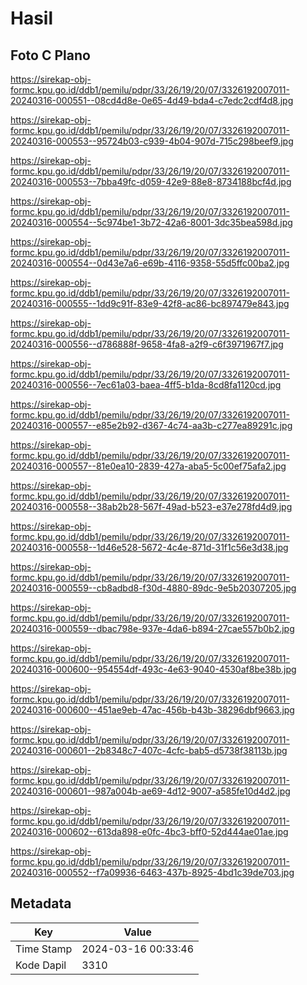 # Hasil

## Foto C Plano

https://sirekap-obj-formc.kpu.go.id/ddb1/pemilu/pdpr/33/26/19/20/07/3326192007011-20240316-000551--08cd4d8e-0e65-4d49-bda4-c7edc2cdf4d8.jpg

https://sirekap-obj-formc.kpu.go.id/ddb1/pemilu/pdpr/33/26/19/20/07/3326192007011-20240316-000553--95724b03-c939-4b04-907d-715c298beef9.jpg

https://sirekap-obj-formc.kpu.go.id/ddb1/pemilu/pdpr/33/26/19/20/07/3326192007011-20240316-000553--7bba49fc-d059-42e9-88e8-8734188bcf4d.jpg

https://sirekap-obj-formc.kpu.go.id/ddb1/pemilu/pdpr/33/26/19/20/07/3326192007011-20240316-000554--5c974be1-3b72-42a6-8001-3dc35bea598d.jpg

https://sirekap-obj-formc.kpu.go.id/ddb1/pemilu/pdpr/33/26/19/20/07/3326192007011-20240316-000554--0d43e7a6-e69b-4116-9358-55d5ffc00ba2.jpg

https://sirekap-obj-formc.kpu.go.id/ddb1/pemilu/pdpr/33/26/19/20/07/3326192007011-20240316-000555--1dd9c91f-83e9-42f8-ac86-bc897479e843.jpg

https://sirekap-obj-formc.kpu.go.id/ddb1/pemilu/pdpr/33/26/19/20/07/3326192007011-20240316-000556--d786888f-9658-4fa8-a2f9-c6f3971967f7.jpg

https://sirekap-obj-formc.kpu.go.id/ddb1/pemilu/pdpr/33/26/19/20/07/3326192007011-20240316-000556--7ec61a03-baea-4ff5-b1da-8cd8fa1120cd.jpg

https://sirekap-obj-formc.kpu.go.id/ddb1/pemilu/pdpr/33/26/19/20/07/3326192007011-20240316-000557--e85e2b92-d367-4c74-aa3b-c277ea89291c.jpg

https://sirekap-obj-formc.kpu.go.id/ddb1/pemilu/pdpr/33/26/19/20/07/3326192007011-20240316-000557--81e0ea10-2839-427a-aba5-5c00ef75afa2.jpg

https://sirekap-obj-formc.kpu.go.id/ddb1/pemilu/pdpr/33/26/19/20/07/3326192007011-20240316-000558--38ab2b28-567f-49ad-b523-e37e278fd4d9.jpg

https://sirekap-obj-formc.kpu.go.id/ddb1/pemilu/pdpr/33/26/19/20/07/3326192007011-20240316-000558--1d46e528-5672-4c4e-871d-31f1c56e3d38.jpg

https://sirekap-obj-formc.kpu.go.id/ddb1/pemilu/pdpr/33/26/19/20/07/3326192007011-20240316-000559--cb8adbd8-f30d-4880-89dc-9e5b20307205.jpg

https://sirekap-obj-formc.kpu.go.id/ddb1/pemilu/pdpr/33/26/19/20/07/3326192007011-20240316-000559--dbac798e-937e-4da6-b894-27cae557b0b2.jpg

https://sirekap-obj-formc.kpu.go.id/ddb1/pemilu/pdpr/33/26/19/20/07/3326192007011-20240316-000600--954554df-493c-4e63-9040-4530af8be38b.jpg

https://sirekap-obj-formc.kpu.go.id/ddb1/pemilu/pdpr/33/26/19/20/07/3326192007011-20240316-000600--451ae9eb-47ac-456b-b43b-38296dbf9663.jpg

https://sirekap-obj-formc.kpu.go.id/ddb1/pemilu/pdpr/33/26/19/20/07/3326192007011-20240316-000601--2b8348c7-407c-4cfc-bab5-d5738f38113b.jpg

https://sirekap-obj-formc.kpu.go.id/ddb1/pemilu/pdpr/33/26/19/20/07/3326192007011-20240316-000601--987a004b-ae69-4d12-9007-a585fe10d4d2.jpg

https://sirekap-obj-formc.kpu.go.id/ddb1/pemilu/pdpr/33/26/19/20/07/3326192007011-20240316-000602--613da898-e0fc-4bc3-bff0-52d444ae01ae.jpg

https://sirekap-obj-formc.kpu.go.id/ddb1/pemilu/pdpr/33/26/19/20/07/3326192007011-20240316-000552--f7a09936-6463-437b-8925-4bd1c39de703.jpg


## Metadata

| Key        | Value               |
| ---------- | ------------------- |
| Time Stamp | 2024-03-16 00:33:46 |
| Kode Dapil | 3310                |



